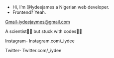 -  Hi, I’m @Iydeejames a Nigerian web developer.
- Frontend? Yeah.

Gmail-iydeejaymes@gmail.com

A scientist👩‍🔬 but stuck with codes👩‍💻

Instagram- Instagram.com/_iydee

Twitter- Twitter.com/_iydee
